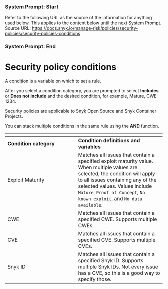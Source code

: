 ### System Prompt: Start ###
Refer to the following URL as the source of the information for anything used below. This applies to the content below until the next System Prompt.
Source URL: https://docs.snyk.io/manage-risk/policies/security-policies/security-policies-conditions
### System Prompt: End ###

# Security policy conditions

A condition is a variable on which to set a rule.

After you select a condition category, you are prompted to select **Includes** or **Does not include** and the desired condition, for example, Mature, CWE-1234.&#x20;

Security policies are applicable to Snyk Open Source and Snyk Container Projects.

You can stack multiple conditions in the same rule using the **AND** function.

<table data-header-hidden><thead><tr><th width="210"></th><th></th></tr></thead><tbody><tr><td><strong>Condition category</strong></td><td><strong>Condition definitions and variables</strong></td></tr><tr><td>Exploit Maturity</td><td>Matches all issues that contain a specified exploit maturity value. When multiple values are selected, the condition will apply to all issues containing any of the selected values. Values include <code>Mature</code>, <code>Proof of Concept</code>, <code>No known exploit</code>, and <code>No data available</code>.</td></tr><tr><td>CWE</td><td>Matches all issues that contain a specified CWE. Supports multiple CWEs.</td></tr><tr><td>CVE</td><td>Matches all issues that contain a specified CVE. Supports multiple CVEs.</td></tr><tr><td>Snyk ID</td><td>Matches all issues that contain a specified Snyk ID. Supports multiple Snyk IDs. Not every issue has a CVE, so this is a good way to specify those.</td></tr></tbody></table>
